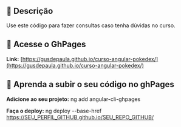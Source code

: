<h1 align="center">
  <img src="https://gusdepaula.github.io/curso-angular-pokedex/assets/logo.svg" alt=""> 
</h1>

## :custard: Descrição

Use este código para fazer consultas caso tenha dúvidas no curso.

## :custard: Acesse o GhPages

<strong>Link:</strong> [https://gusdepaula.github.io/curso-angular-pokedex/](https://gusdepaula.github.io/curso-angular-pokedex/)

## :custard: Aprenda a subir o seu código no ghPages

<strong>Adicione ao seu projeto:</strong> ng add angular-cli-ghpages
<br>

<strong>Faça o deploy:</strong> ng deploy --base-href https://SEU_PERFIL_GITHUB.github.io/SEU_REPO_GITHUB/
